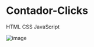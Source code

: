 # Contador-Clicks

HTML CSS JavaScript

![image](https://github.com/Anacarolinacruz/Contador-de-Clicks/assets/117498166/6bd8fabe-ea64-4564-b93b-0218f89d12ef)
